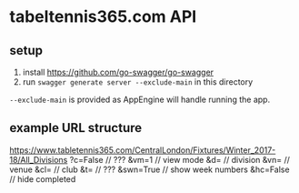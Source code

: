 # tabeltennis365.com API

## setup
1. install https://github.com/go-swagger/go-swagger
2. run `swagger generate server --exclude-main` in this directory

`--exclude-main` is provided as AppEngine will handle running the app.


## example URL structure
https://www.tabletennis365.com/CentralLondon/Fixtures/Winter_2017-18/All_Divisions
?c=False // ???
&vm=1 // view mode
&d= // division
&vn= // venue
&cl= // club
&t= // ???
&swn=True // show week numbers
&hc=False // hide completed